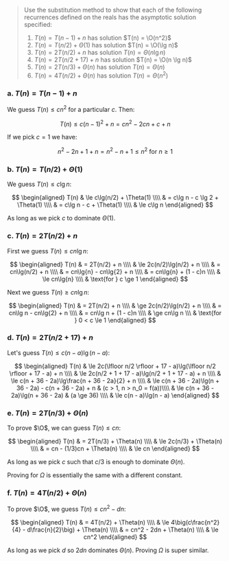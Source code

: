 > Use the substitution method to show that each of the following recurrences
> defined on the reals has the asymptotic solution specified:
>
> 1. $T(n) = T(n - 1) + n$ has solution $T(n) = \O(n^2)$
> 2. $T(n) = T(n/2) + \Theta(1)$ has solution $T(n) = \O(\lg n)$
> 3. $T(n) = 2T(n/2) + n$ has solution $T(n) = \Theta(n \lg n)$
> 4. $T(n) = 2T(n/2 + 17) + n$ has solution $T(n) = \O(n \lg n)$
> 5. $T(n) = 2T(n/3) + \Theta(n)$ has solution $T(n) = \Theta(n)$
> 6. $T(n) = 4T(n/2) + \Theta(n)$ has solution $T(n) = \Theta(n^2)$

### a. $T(n) = T(n - 1) + n$

We guess $T(n) \le cn^2$ for a particular $c$. Then:

$$ T(n) \le c(n-1)^2 + n = cn^2 - 2cn + c + n$$

If we pick $c = 1$ we have:

$$ n^2 - 2n + 1 + n = n^2 - n + 1 \le n^2 \text{ for } n \ge 1 $$

### b. $T(n) = T(n/2) + \Theta(1)$

We guess $T(n) \le c\lg n$:

$$
  \begin{aligned}
  T(n) & \le c\lg(n/2) + \Theta(1) \\\\
       & = c\lg n - c \lg 2 + \Theta(1) \\\\
       & = c\lg n - c + \Theta(1) \\\\
       & \le c\lg n
  \end{aligned}
$$

As long as we pick $c$ to dominate $\Theta(1)$.

### c. $T(n) = 2T(n/2) + n$

First we guess $T(n) \le cn\lg{n}$:

$$ \begin{aligned}
   T(n) & = 2T(n/2) + n \\\\
        & \le 2c(n/2)\lg(n/2) + n \\\\
        & = cn\lg(n/2) + n \\\\
        & = cn\lg{n} - cn\lg{2} + n \\\\
        & = cn\lg{n} + (1 - c)n \\\\
        & \le cn\lg{n} \\\\
        & \text{for } c \ge 1
   \end{aligned} $$

Next we guess $T(n) \ge cn\lg n$:

$$ \begin{aligned}
   T(n) & = 2T(n/2) + n \\\\
        & \ge 2c(n/2)\lg(n/2) + n \\\\
        & = cn\lg n - cn\lg{2} + n \\\\
        & = cn\lg n + (1 - c)n \\\\
        & \ge cn\lg n \\\
        & \text{for } 0 < c \le 1
   \end{aligned} $$

### d. $T(n) = 2T(n/2 + 17) + n$

Let's guess $T(n) \le c(n-a)\lg(n-a)$:

$$ \begin{aligned}
   T(n) & \le 2c(\lfloor n/2 \rfloor + 17 - a)\lg(\lfloor n/2 \rfloor + 17 - a) + n \\\\
        & \le 2c(n/2 + 1 + 17 - a)\lg(n/2 + 1 + 17 - a) + n \\\\
        & \le c(n + 36 - 2a)\lg\frac{n + 36 - 2a}{2} + n \\\\
        & \le c(n + 36 - 2a)\lg(n + 36 - 2a) - c(n + 36 - 2a) + n & (c > 1, n > n_0 = f(a))\\\\
        & \le c(n + 36 - 2a)\lg(n + 36 - 2a) & (a \ge 36) \\\\
        & \le c(n - a)\lg(n - a)
   \end{aligned} $$

### e. $T(n) = 2T(n/3) + \Theta(n)$

To prove $\O$, we can guess $T(n) \le cn$:

$$ \begin{aligned}
   T(n) & = 2T(n/3) + \Theta(n) \\\\
        & \le 2c(n/3) + \Theta(n) \\\\
        & = cn - (1/3)cn + \Theta(n) \\\\
        & \le cn
   \end{aligned} $$

As long as we pick $c$ such that $c/3$ is enough to dominate $\Theta(n)$.

Proving for $\Omega$ is essentially the same with a different constant.

### f. $T(n) = 4T(n/2) + \Theta(n)$

To prove $\O$, we guess $T(n) \le cn^2 - dn$:


$$ \begin{aligned}
   T(n) & = 4T(n/2) + \Theta(n) \\\\
        & \le 4\big(c\frac{n^2}{4} - d\frac{n}{2}\big) + \Theta(n) \\\\
        & = cn^2 - 2dn + \Theta(n) \\\\
        & \le cn^2
   \end{aligned} $$

As long as we pick $d$ so $2dn$ dominates $\Theta(n)$. Proving $\Omega$ is super
similar.
